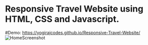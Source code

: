 # Responsive Travel Website using HTML, CSS and Javascript.

#Demo:
 https://yogirajcodes.github.io/Responsive-Travel-Website/
![HomeScreenshot](https://github.com/yogirajcodes/Responsive-Travel-Website/assets/130918266/67fffdca-72cb-4d85-a467-11295bfce1dc)

